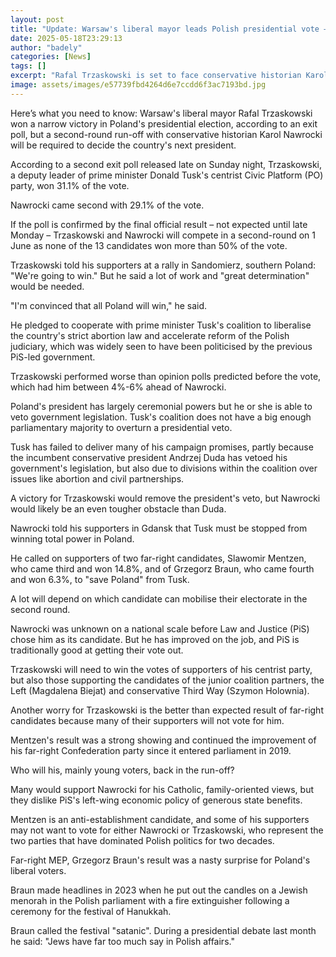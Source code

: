 ```yaml
---
layout: post
title: "Update: Warsaw's liberal mayor leads Polish presidential vote – exit poll"
date: 2025-05-18T23:29:13
author: "badely"
categories: [News]
tags: []
excerpt: "Rafal Trzaskowski is set to face conservative historian Karol Nawrocki in a second round run-off."
image: assets/images/e57739fbd4264d6e7ccdd6f3ac7193bd.jpg
---
```


Here’s what you need to know: Warsaw's liberal mayor Rafal Trzaskowski won a narrow victory in Poland's presidential election, according to an exit poll, but a second-round run-off with conservative historian Karol Nawrocki will be required to decide the country's next president.

According to a second exit poll released late on Sunday night, Trzaskowski, a deputy leader of prime minister Donald Tusk's centrist Civic Platform (PO) party, won 31.1% of the vote.

Nawrocki came second with 29.1% of the vote.

If the poll is confirmed by the final official result – not expected until late Monday – Trzaskowski and Nawrocki will compete in a second-round on 1 June as none of the 13 candidates won more than 50% of the vote.

Trzaskowski told his supporters at a rally in Sandomierz, southern Poland: "We're going to win." But he said a lot of work and "great determination" would be needed.  

"I'm convinced that all Poland will win," he said.

He pledged to cooperate with prime minister Tusk's coalition to liberalise the country's strict abortion law and accelerate reform of the Polish judiciary, which was widely seen to have been politicised by the previous PiS-led government.

Trzaskowski performed worse than opinion polls predicted before the vote, which had him between 4%-6% ahead of Nawrocki.

Poland's president has largely ceremonial powers but he or she is able to veto government legislation. Tusk's coalition does not have a big enough parliamentary majority to overturn a presidential veto.

Tusk has failed to deliver many of his campaign promises, partly because the incumbent conservative president Andrzej Duda has vetoed his government's legislation, but also due to divisions within the coalition over issues like abortion and civil partnerships.

A victory for Trzaskowski would remove the president's veto, but Nawrocki would likely be an even tougher obstacle than Duda.

Nawrocki told his supporters in Gdansk that Tusk must be stopped from winning total power in Poland.

He called on supporters of two far-right candidates, Slawomir Mentzen, who came third and won 14.8%, and of Grzegorz Braun, who came fourth and won 6.3%, to "save Poland" from Tusk.

A lot will depend on which candidate can mobilise their electorate in the second round.

Nawrocki was unknown on a national scale before Law and Justice (PiS) chose him as its candidate. But he has improved on the job, and PiS is traditionally good at getting their vote out.

Trzaskowski will need to win the votes of supporters of his centrist party, but also those supporting the candidates of the junior coalition partners, the Left (Magdalena Biejat) and conservative Third Way (Szymon Holownia).

Another worry for Trzaskowski is the better than expected result of far-right candidates because many of their supporters will not vote for him.

Mentzen's result was a strong showing and continued the improvement of his far-right Confederation party since it entered parliament in 2019.

Who will his, mainly young voters, back in the run-off?

Many would support Nawrocki for his Catholic, family-oriented views, but they dislike PiS's left-wing economic policy of generous state benefits.

Mentzen is an anti-establishment candidate, and some of his supporters may not want to vote for either Nawrocki or Trzaskowski, who represent the two parties that have dominated Polish politics for two decades.

Far-right MEP, Grzegorz Braun's result was a nasty surprise for Poland's liberal voters.

Braun made headlines in 2023 when he put out the candles on a Jewish menorah in the Polish parliament with a fire extinguisher following a ceremony for the festival of Hanukkah.

Braun called the festival "satanic". During a presidential debate last month he said: "Jews have far too much say in Polish affairs."

